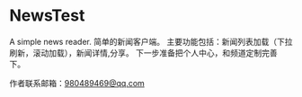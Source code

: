 # NewsTest
A simple news reader. 
简单的新闻客户端。 
主要功能包括：新闻列表加载（下拉刷新，滚动加载），新闻详情,分享。
下一步准备把个人中心，和频道定制完善下。

作者联系邮箱：980489469@qq.com
